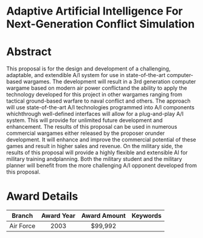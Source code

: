 
Adaptive Artificial Intelligence For Next-Generation Conflict Simulation
========================================================================

# Abstract


This proposal is for the design and development of a challenging, adaptable, and extendible A/I system for use in state-of-the-art computer-based wargames.  The development will result in a 3rd generation computer wargame based on modern air power conflictand the ability to apply the technology developed for this project in other wargames ranging from tactical ground-based warfare to naval conflict and others.  The approach will use state-of-the-art A/I technologies programmed into A/I components whichthrough well-defined interfaces will allow for a plug-and-play A/I system.  This will provide for unlimited future development and enhancement.  The results of this proposal can be used in numerous commercial wargames either released by the proposer orunder development.  It will enhance and improve the commercial potential of these games and result in higher sales and revenue.  On the military side, the results of this proposal will provide a highly flexible and extensible AI for military training andplanning.  Both the military student and the military planner will benefit from the more challenging A/I opponent developed from this proposal.  

# Award Details

|Branch|Award Year|Award Amount|Keywords|
| :---: | :---: | :---: | :---: |
|Air Force|2003|$99,992||
